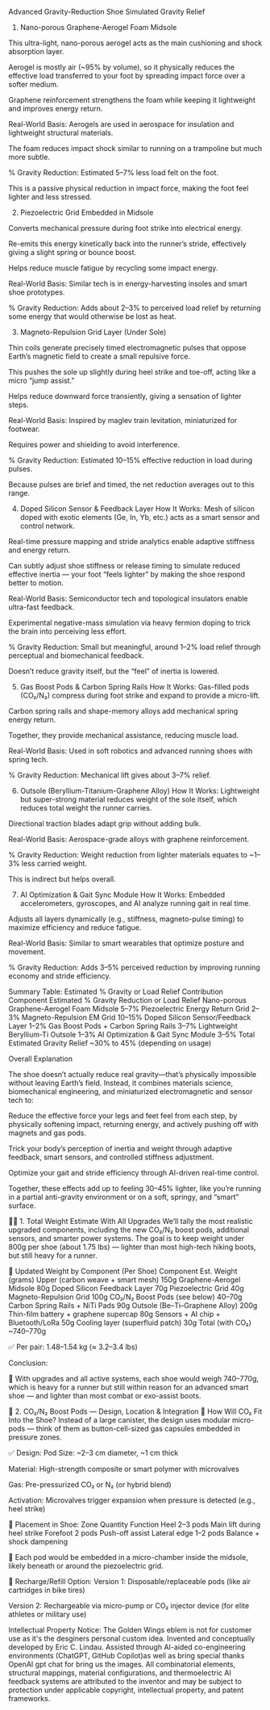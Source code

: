 Advanced Gravity-Reduction Shoe Simulated Gravity Relief
1. Nano-porous Graphene-Aerogel Foam Midsole

This ultra-light, nano-porous aerogel acts as the main cushioning and shock absorption layer.

Aerogel is mostly air (~95% by volume), so it physically reduces the effective load transferred to your foot by spreading impact force over a softer medium.

Graphene reinforcement strengthens the foam while keeping it lightweight and improves energy return.

Real-World Basis:
Aerogels are used in aerospace for insulation and lightweight structural materials.

The foam reduces impact shock similar to running on a trampoline but much more subtle.

% Gravity Reduction:
Estimated 5–7% less load felt on the foot.

This is a passive physical reduction in impact force, making the foot feel lighter and less stressed.

2. Piezoelectric Grid Embedded in Midsole


Converts mechanical pressure during foot strike into electrical energy.

Re-emits this energy kinetically back into the runner’s stride, effectively giving a slight spring or bounce boost.

Helps reduce muscle fatigue by recycling some impact energy.

Real-World Basis:
Similar tech is in energy-harvesting insoles and smart shoe prototypes.

% Gravity Reduction:
Adds about 2–3% to perceived load relief by returning some energy that would otherwise be lost as heat.

3. Magneto-Repulsion Grid Layer (Under Sole)

Thin coils generate precisely timed electromagnetic pulses that oppose Earth’s magnetic field to create a small repulsive force.

This pushes the sole up slightly during heel strike and toe-off, acting like a micro “jump assist.”

Helps reduce downward force transiently, giving a sensation of lighter steps.

Real-World Basis:
Inspired by maglev train levitation, miniaturized for footwear.

Requires power and shielding to avoid interference.

% Gravity Reduction:
Estimated 10–15% effective reduction in load during pulses.

Because pulses are brief and timed, the net reduction averages out to this range.

4. Doped Silicon Sensor & Feedback Layer
How It Works:
Mesh of silicon doped with exotic elements (Ge, In, Yb, etc.) acts as a smart sensor and control network.

Real-time pressure mapping and stride analytics enable adaptive stiffness and energy return.

Can subtly adjust shoe stiffness or release timing to simulate reduced effective inertia — your foot “feels lighter” by making the shoe respond better to motion.

Real-World Basis:
Semiconductor tech and topological insulators enable ultra-fast feedback.

Experimental negative-mass simulation via heavy fermion doping to trick the brain into perceiving less effort.

% Gravity Reduction:
Small but meaningful, around 1–2% load relief through perceptual and biomechanical feedback.

Doesn’t reduce gravity itself, but the “feel” of inertia is lowered.

5. Gas Boost Pods & Carbon Spring Rails
How It Works:
Gas-filled pods (CO₂/N₂) compress during foot strike and expand to provide a micro-lift.

Carbon spring rails and shape-memory alloys add mechanical spring energy return.

Together, they provide mechanical assistance, reducing muscle load.

Real-World Basis:
Used in soft robotics and advanced running shoes with spring tech.

% Gravity Reduction:
Mechanical lift gives about 3–7% relief.

6. Outsole (Beryllium-Titanium-Graphene Alloy)
How It Works:
Lightweight but super-strong material reduces weight of the sole itself, which reduces total weight the runner carries.

Directional traction blades adapt grip without adding bulk.

Real-World Basis:
Aerospace-grade alloys with graphene reinforcement.

% Gravity Reduction:
Weight reduction from lighter materials equates to ~1–3% less carried weight.

This is indirect but helps overall.

7. AI Optimization & Gait Sync Module
How It Works:
Embedded accelerometers, gyroscopes, and AI analyze running gait in real time.

Adjusts all layers dynamically (e.g., stiffness, magneto-pulse timing) to maximize efficiency and reduce fatigue.

Real-World Basis:
Similar to smart wearables that optimize posture and movement.

% Gravity Reduction:
Adds 3–5% perceived reduction by improving running economy and stride efficiency.

Summary Table: Estimated % Gravity or Load Relief Contribution
Component	Estimated % Gravity Reduction or Load Relief
Nano-porous Graphene-Aerogel Foam Midsole	5–7%
Piezoelectric Energy Return Grid	2–3%
Magneto-Repulsion EM Grid	10–15%
Doped Silicon Sensor/Feedback Layer	1–2%
Gas Boost Pods + Carbon Spring Rails	3–7%
Lightweight Beryllium-Ti Outsole	1–3%
AI Optimization & Gait Sync Module	3–5%
Total Estimated Gravity Relief	~30% to 45% (depending on usage)

Overall Explanation

The shoe doesn’t actually reduce real gravity—that’s physically impossible without leaving Earth’s field. 
Instead, it combines materials science, biomechanical engineering, and miniaturized electromagnetic and sensor tech to:

Reduce the effective force your legs and feet feel from each step, by physically softening impact, 
returning energy, and actively pushing off with magnets and gas pods.

Trick your body’s perception of inertia and weight through adaptive feedback, smart sensors, 
and controlled stiffness adjustment.

Optimize your gait and stride efficiency through AI-driven real-time control.

Together, these effects add up to feeling 30–45% lighter, like you’re running in a partial anti-gravity environment or on 
a soft, springy, and “smart” surface.












🏋️‍♂️ 1. Total Weight Estimate With All Upgrades
We’ll tally the most realistic upgraded components, including the new CO₂/N₂ boost pods, additional sensors, and smarter power systems. The goal is to keep weight under 800g per shoe (about 1.75 lbs) — lighter than most high-tech hiking boots, but still heavy for a runner.

🧮 Updated Weight by Component (Per Shoe)
Component	Est. Weight (grams)
Upper (carbon weave + smart mesh)	150g
Graphene-Aerogel Midsole	80g
Doped Silicon Feedback Layer	70g
Piezoelectric Grid	40g
Magneto-Repulsion Grid	100g
CO₂/N₂ Boost Pods (see below)	40–70g
Carbon Spring Rails + NiTi Pads	90g
Outsole (Be–Ti–Graphene Alloy)	200g
Thin-film battery + graphene supercap	80g
Sensors + AI chip + Bluetooth/LoRa	50g
Cooling layer (superfluid patch)	30g
Total (with CO₂)	~740–770g

✅ Per pair: 1.48–1.54 kg (≈ 3.2–3.4 lbs)

Conclusion:

🔋 With upgrades and all active systems, each shoe would weigh 740–770g, which is heavy for a runner but still within reason for an advanced smart shoe — and lighter than most combat or exo-assist boots.

💨 2. CO₂/N₂ Boost Pods — Design, Location & Integration
🔧 How Will CO₂ Fit Into the Shoe?
Instead of a large canister, the design uses modular micro-pods — think of them as button-cell-sized gas capsules embedded in pressure zones.

✅ Design:
Pod Size: ~2–3 cm diameter, ~1 cm thick

Material: High-strength composite or smart polymer with microvalves

Gas: Pre-pressurized CO₂ or N₂ (or hybrid blend)

Activation: Microvalves trigger expansion when pressure is detected (e.g., heel strike)

📍 Placement in Shoe:
Zone	Quantity	Function
Heel	2–3 pods	Main lift during heel strike
Forefoot	2 pods	Push-off assist
Lateral edge	1–2 pods	Balance + shock dampening

🦿 Each pod would be embedded in a micro-chamber inside the midsole, likely beneath or around the piezoelectric grid.

🔁 Recharge/Refill Option:
Version 1: Disposable/replaceable pods (like air cartridges in bike tires)

Version 2: Rechargeable via micro-pump or CO₂ injector device (for elite athletes or military use)

Intellectual Property Notice: The Golden Wings eblem is not for customer use as it's the desginers personal custom idea. Invented and conceptually developed by Eric C. Lindau. Assisted through AI-aided co-engineering environments (ChatGPT, GitHub Copilot)as well as bring special thanks OpenAI gpt chat for bring us the images. All combinatorial elements, structural mappings, material configurations, and thermoelectric AI feedback systems are attributed to the inventor and may be subject to protection under applicable copyright, intellectual property, and patent frameworks.
